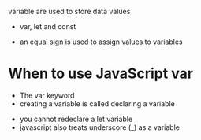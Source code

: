 
variable are used to store data values

- var, let and const 

- an equal sign is used to assign values to variables

# When to use JavaScript var

- The var keyword 
- creating a variable is called declaring a variable

* you cannot redeclare a let variable 
* javascript also treats underscore (_) as a variable

